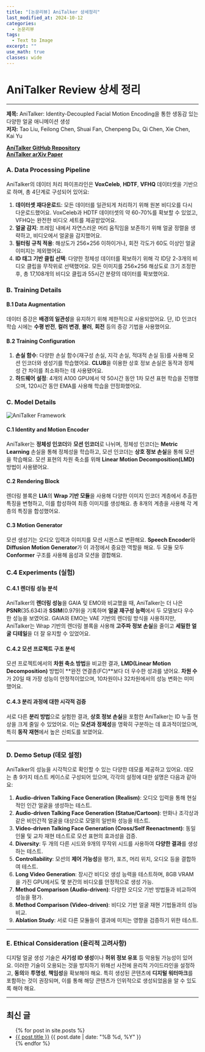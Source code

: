 ```yaml
---
title: "[논문리뷰] AniTalker 상세정리"
last_modified_at: 2024-10-12
categories:
  - 논문리뷰
tags:
  - Text to Image
excerpt: ""
use_math: true
classes: wide
---
```


# AniTalker Review 상세 정리

---

**제목:** AniTalker: Identity-Decoupled Facial Motion Encoding을 통한 생동감 있는 다양한 얼굴 애니메이션 생성  
**저자:** Tao Liu, Feilong Chen, Shuai Fan, Chenpeng Du, Qi Chen, Xie Chen, Kai Yu

**[AniTalker GitHub Repository](https://github.com/X-LANCE/AniTalker)**  
**[AniTalker arXiv Paper](https://arxiv.org/abs/2405.03121)**

### A. **Data Processing Pipeline**
AniTalker의 데이터 처리 파이프라인은 **VoxCeleb**, **HDTF**, **VFHQ** 데이터셋을 기반으로 하며, 총 4단계로 구성되어 있어요:
1. **데이터셋 재다운로드**: 모든 데이터를 일관되게 처리하기 위해 원본 비디오를 다시 다운로드했어요. VoxCeleb과 HDTF 데이터셋의 약 60-70%를 확보할 수 있었고, VFHQ는 완전한 비디오 세트를 제공받았어요.
2. **얼굴 감지**: 프레임 내에서 자연스러운 머리 움직임을 보존하기 위해 얼굴 정렬을 생략하고, 비디오에서 얼굴을 감지했어요.
3. **필터링 규칙 적용**: 해상도가 256×256 이하이거나, 회전 각도가 60도 이상인 얼굴 이미지는 제외했어요.
4. **ID 태그 기반 클립 선택**: 다양한 정체성 데이터를 확보하기 위해 각 ID당 2-3개의 비디오 클립을 무작위로 선택했어요.
모든 이미지를 256×256 해상도로 크기 조정한 후, 총 17,108개의 비디오 클립과 55시간 분량의 데이터를 확보했어요.

### B. **Training Details**
#### B.1 **Data Augmentation**
데이터 증강은 **배경의 일관성**을 유지하기 위해 제한적으로 사용되었어요. 단, ID 인코더 학습 시에는 **수평 반전**, **컬러 변경**, **블러**, **회전** 등의 증강 기법을 사용했어요.

#### B.2 **Training Configuration**
1. **손실 함수**: 다양한 손실 함수(재구성 손실, 지각 손실, 적대적 손실 등)를 사용해 모션 인코더와 생성기를 학습했어요. **CLUB**을 이용한 상호 정보 손실은 동작과 정체성 간 차이를 최소화하는 데 사용됐어요.
2. **하드웨어 설정**: 4개의 A100 GPU에서 약 50시간 동안 1차 모션 표현 학습을 진행했으며, 120시간 동안 EMA를 사용해 학습을 안정화했어요.

### C. **Model Details**

![AniTalker Framework](/assets/images/posts/AniTalkerFramework.png)

#### C.1 **Identity and Motion Encoder**
AniTalker는 **정체성 인코더**와 **모션 인코더**로 나뉘며, 정체성 인코더는 **Metric Learning** 손실을 통해 정체성을 학습하고, 모션 인코더는 **상호 정보 손실**을 통해 모션을 학습해요. 모션 표현의 차원 축소를 위해 **Linear Motion Decomposition(LMD)** 방법이 사용됐어요.

#### C.2 **Rendering Block**
렌더링 블록은 **LIA**의 **Wrap 기반 모듈**을 사용해 다양한 이미지 인코더 계층에서 추출한 특징을 변형하고, 이를 합성하여 최종 이미지를 생성해요. 총 8개의 계층을 사용해 각 계층의 특징을 합성했어요.

#### C.3 **Motion Generator**
모션 생성기는 오디오 입력과 이미지를 모션 시퀀스로 변환해요. **Speech Encoder**와 **Diffusion Motion Generator**가 이 과정에서 중요한 역할을 해요. 두 모듈 모두 **Conformer** 구조를 사용해 음성과 모션을 결합해요.

### C.4 **Experiments (실험)**

#### C.4.1 **렌더링 성능 분석**
AniTalker의 **렌더링 성능**을 GAIA 및 EMO와 비교했을 때, AniTalker는 더 나은 **PSNR**(35.634)과 **SSIM**(0.979)을 기록하며 **얼굴 재구성 능력**에서 두 모델보다 우수한 성능을 보였어요. GAIA와 EMO는 VAE 기반의 렌더링 방식을 사용하지만, AniTalker는 Wrap 기반의 렌더링 블록을 사용해 **고주파 정보 손실**을 줄이고 **세밀한 얼굴 디테일**을 더 잘 유지할 수 있었어요.

#### C.4.2 **모션 프로젝트 구조 분석**
모션 프로젝트에서의 **차원 축소 방법**을 비교한 결과, **LMD(Linear Motion Decomposition)** 방법이 **완전 연결층(FC)**보다 더 우수한 성과를 냈어요. **차원 수**가 20일 때 가장 성능이 안정적이었으며, 10차원이나 32차원에서의 성능 변화는 미미했어요.

#### C.4.3 **분리 과정에 대한 시각적 검증**
서로 다른 **분리 방법**으로 실험한 결과, **상호 정보 손실**을 포함한 AniTalker는 ID 누출 현상을 크게 줄일 수 있었어요. 이는 **모션과 정체성**을 명확히 구분하는 데 효과적이었으며, 특히 **동작 재현**에서 높은 신뢰도를 보였어요.

---

### D. **Demo Setup (데모 설정)**

AniTalker의 성능을 시각적으로 확인할 수 있는 다양한 데모를 제공하고 있어요. 데모는 총 9가지 테스트 케이스로 구성되어 있으며, 각각의 설정에 대한 설명은 다음과 같아요:

1. **Audio-driven Talking Face Generation (Realism)**: 오디오 입력을 통해 현실적인 인간 얼굴을 생성하는 테스트.
2. **Audio-driven Talking Face Generation (Statue/Cartoon)**: 만화나 조각상과 같은 비인간적 얼굴을 대상으로 모델의 일반화 성능을 테스트.
3. **Video-driven Talking Face Generation (Cross/Self Reenactment)**: 동일 인물 및 교차 재현 테스트로 모션 표현의 효과성을 검증.
4. **Diversity**: 두 개의 다른 시드와 9개의 무작위 시드를 사용하여 **다양한 결과**를 생성하는 테스트.
5. **Controllability**: 모션의 **제어 가능성**을 평가, 포즈, 머리 위치, 오디오 등을 결합하여 테스트.
6. **Long Video Generation**: 장시간 비디오 생성 능력을 테스트하며, 8GB VRAM을 가진 GPU에서도 몇 분간의 비디오를 안정적으로 생성 가능.
7. **Method Comparison (Audio-driven)**: 다양한 오디오 기반 방법들과 비교하여 성능을 평가.
8. **Method Comparison (Video-driven)**: 비디오 기반 얼굴 재현 기법들과의 성능 비교.
9. **Ablation Study**: 서로 다른 모듈들이 결과에 미치는 영향을 검증하기 위한 테스트.

---

### E. **Ethical Consideration (윤리적 고려사항)**

디지털 얼굴 생성 기술은 **사기성 ID 생성**이나 **허위 정보 유포** 등 악용될 가능성이 있어요. 이러한 기술이 오용되는 것을 방지하기 위해선 사전에 윤리적 가이드라인을 설정하고, **동의**와 **투명성**, **책임성**을 확보해야 해요. 특히 생성된 콘텐츠에 **디지털 워터마크**를 포함하는 것이 권장되며, 이를 통해 해당 콘텐츠가 인위적으로 생성되었음을 알 수 있도록 해야 해요.

---


## 최신 글
<ul>
  {% for post in site.posts %}
    <li>
      <a href="{{ post.url }}">{{ post.title }}</a>
      <span>{{ post.date | date: "%B %d, %Y" }}</span>
    </li>
  {% endfor %}
</ul>


